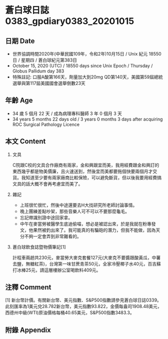 [_metadata_:encoding]: - "utf-8"
[_metadata_:language]: - "zh-Hant-TW"
[_metadata_:fileformat]: - "markdown"
[_metadata_:MIME_type]: - "text/plain"
[_metadata_:markdown_version]: - "commonmark version 0.29"
[_metadata_:markdown_spec]: - "https://spec.commonmark.org/0.29/"

# 蒼白球日誌0383_gpdiary0383_20201015 #

## 日期 Date ##

* 世界協調時間2020年(中華民國109年，令和2年)10月15日 / Unix 紀元 18550 日 / 星期四 / 蒼白球紀元第383日
* October 15, 2020 (UTC) / 18550 days since Unix Epoch / Thursday / Globus Pallidum day 383
* 特殊註記: 口服A酸第166天，劑量加大到20mg QD第140天，美國第59屆總統選舉與第117屆美國國會選舉倒數23天

## 年齡 Age ##

* 34 歲 5 個月 22 天 / 成為病理專科醫師 3 年 0 個月 3 天
* 34 years 5 months 22 days old / 3 years 0 months 3 days after acquiring ROC Surgical Pathology Licence

## 本文 Content ##

1. 文具

    C院跟C校的文具合作廠商有兩家，金和興跟宜而美，我用經費跟金和興訂的東西幾乎都是物美價廉，且火速送到，然後宜而美都要拖個快要兩個月才交貨。我知道至少要有兩家廠商比較保險，可以避免斷貨，但以後我要用經費搞文具的話大概不會再考慮宜而美了。

2. 雜記

    * 上班很忙很忙，然後中途還要去H大找研究所老師討論事情。
    * 晚上團練差點吵架，那些音樂人可不可以不要那麼龜毛。
    * 忘記帶識別證中途回家拿。
    * 中午在麥當勞被醫學生底迪偷喵，想必是被認出來，於是我就在粉專發文，他果然被釣出來了。我可能真的有騙砲的潛力，但我不能做，因為天分不夠一定會弄到非常難看的。

3. 蒼白球飲食誌暨物價筆記[1]

    計程車兩趟共230元，麥當勞大麥克套餐127元(大麥克不要醬跟酸黃瓜，中薯去鹽，無糖紅茶)，台灣第一味甘蔗青茶50元，全家冷壓椰子水40元，百吉蘇打冰棒25元，請這層樓辦公室喝飲料409元。

## 注釋 Comment ##

[1] 新台幣計價。有關新台幣、美元指數、S&P500指數請參見蒼白球日誌0339。此刻匯率為1美元兌28.782新台幣，美元指數93.822，金價每盎司1908.48美元，西德州中級(WTI)原油價格每桶40.65美元，S&P500指數3483.3。

## 附錄 Appendix ##

